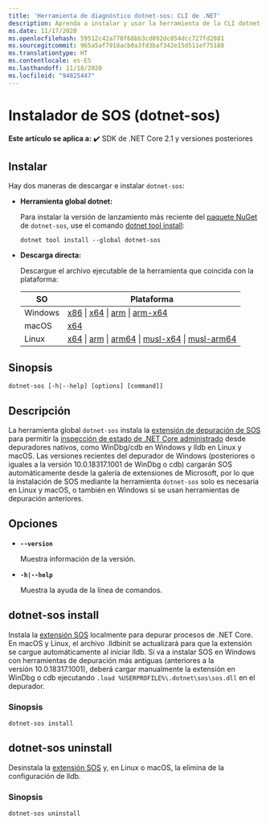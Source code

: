 ```yaml
---
title: 'Herramienta de diagnóstico dotnet-sos: CLI de .NET'
description: Aprenda a instalar y usar la herramienta de la CLI dotnet-sos para administrar la extensión del depurador de SOS, que se usa con depuradores nativos en Windows y Linux.
ms.date: 11/17/2020
ms.openlocfilehash: 59512c42a778f68bb3cd092dc854dcc727fd2881
ms.sourcegitcommit: 965a5af7918acb0a3fd3baf342e15d511ef75188
ms.translationtype: HT
ms.contentlocale: es-ES
ms.lasthandoff: 11/18/2020
ms.locfileid: "94825447"
---
```

# <a name="sos-installer-dotnet-sos"></a>Instalador de SOS (dotnet-sos)

**Este artículo se aplica a:** ✔️ SDK de .NET Core 2.1 y versiones posteriores

## <a name="install"></a>Instalar

Hay dos maneras de descargar e instalar `dotnet-sos`:

- **Herramienta global dotnet:**

  Para instalar la versión de lanzamiento más reciente del [paquete NuGet](https://www.nuget.org/packages/dotnet-sos) de `dotnet-sos`, use el comando [dotnet tool install](../tools/dotnet-tool-install.md):

  ```dotnetcli
  dotnet tool install --global dotnet-sos
  ```

- **Descarga directa:**

  Descargue el archivo ejecutable de la herramienta que coincida con la plataforma:

  | SO  | Plataforma |
  | --- | -------- |
  | Windows | [x86](https://aka.ms/dotnet-sos/win-x86) \| [x64](https://aka.ms/dotnet-sos/win-x64) \| [arm](https://aka.ms/dotnet-sos/win-arm) \| [arm-x64](https://aka.ms/dotnet-sos/win-arm64) |
  | macOS   | [x64](https://aka.ms/dotnet-sos/osx-x64) |
  | Linux   | [x64](https://aka.ms/dotnet-sos/linux-x64) \| [arm](https://aka.ms/dotnet-sos/linux-arm) \| [arm64](https://aka.ms/dotnet-sos/linux-arm64) \| [musl-x64](https://aka.ms/dotnet-sos/linux-musl-x64) \| [musl-arm64](https://aka.ms/dotnet-sos/linux-musl-arm64) |

## <a name="synopsis"></a>Sinopsis

```console
dotnet-sos [-h|--help] [options] [command]]
```

## <a name="description"></a>Descripción

La herramienta global `dotnet-sos` instala la [extensión de depuración de SOS](../../framework/tools/sos-dll-sos-debugging-extension.md) para permitir la [inspección de estado de .NET Core administrado](https://github.com/dotnet/diagnostics/blob/master/documentation/sos-debugging-extension.md) desde depuradores nativos, como WinDbg/cdb en Windows y lldb en Linux y macOS. Las versiones recientes del depurador de Windows (posteriores o iguales a la versión 10.0.18317.1001 de WinDbg o cdb) cargarán SOS automáticamente desde la galería de extensiones de Microsoft, por lo que la instalación de SOS mediante la herramienta `dotnet-sos` solo es necesaria en Linux y macOS, o también en Windows si se usan herramientas de depuración anteriores.

## <a name="options"></a>Opciones

- **`--version`**

  Muestra información de la versión.

- **`-h|--help`**

  Muestra la ayuda de la línea de comandos.

## <a name="dotnet-sos-install"></a>dotnet-sos install

Instala la [extensión SOS](../../framework/tools/sos-dll-sos-debugging-extension.md) localmente para depurar procesos de .NET Core. En macOS y Linux, el archivo .lldbinit se actualizará para que la extensión se cargue automáticamente al iniciar lldb. Si va a instalar SOS en Windows con herramientas de depuración más antiguas (anteriores a la versión 10.0.18317.1001), deberá cargar manualmente la extensión en WinDbg o cdb ejecutando `.load %USERPROFILE%\.dotnet\sos\sos.dll` en el depurador.

### <a name="synopsis"></a>Sinopsis

```console
dotnet-sos install
```

## <a name="dotnet-sos-uninstall"></a>dotnet-sos uninstall

Desinstala la [extensión SOS](../../framework/tools/sos-dll-sos-debugging-extension.md) y, en Linux o macOS, la elimina de la configuración de lldb.

### <a name="synopsis"></a>Sinopsis

```console
dotnet-sos uninstall
```
